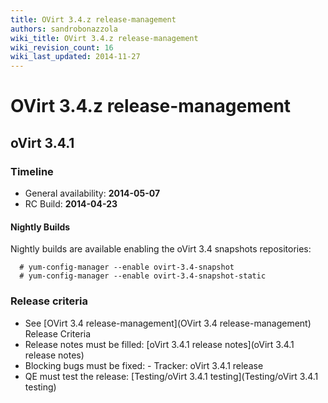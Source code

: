 ```yaml
---
title: OVirt 3.4.z release-management
authors: sandrobonazzola
wiki_title: OVirt 3.4.z release-management
wiki_revision_count: 16
wiki_last_updated: 2014-11-27
---
```


# OVirt 3.4.z release-management

## oVirt 3.4.1

### Timeline

*   General availability: **2014-05-07**
*   RC Build: **2014-04-23**

#### Nightly Builds

Nightly builds are available enabling the oVirt 3.4 snapshots repositories:

      # yum-config-manager --enable ovirt-3.4-snapshot
      # yum-config-manager --enable ovirt-3.4-snapshot-static

### Release criteria

*   See [OVirt 3.4 release-management](OVirt 3.4 release-management) Release Criteria
*   Release notes must be filled: [oVirt 3.4.1 release notes](oVirt 3.4.1 release notes)
*   Blocking bugs must be fixed:  - Tracker: oVirt 3.4.1 release
*   QE must test the release: [Testing/oVirt 3.4.1 testing](Testing/oVirt 3.4.1 testing)
